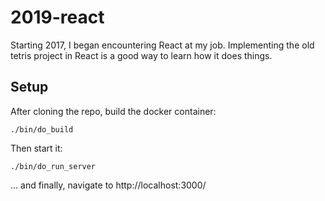 # 2019-react
Starting 2017, I began encountering React at my job. Implementing the old tetris project in React is a good way to learn how it does things.

## Setup
After cloning the repo, build the docker container:
```
./bin/do_build
```

Then start it:
```
./bin/do_run_server
```

... and finally, navigate to http://localhost:3000/
